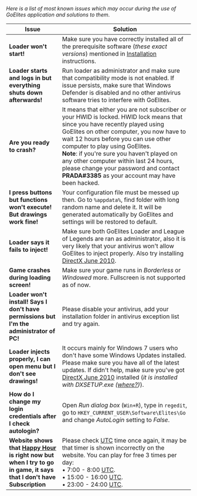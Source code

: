 *Here is a list of most known issues which may occur during the use of GoElites application and solutions to them*.

| Issue | Solution |
|--|--|
| **Loader won't start!** | Make sure you have correctly installed all of the prerequisite software (*these exact versions*) mentioned in [Installation](/GettingStarted/Installation.md) instructions. |
| **Loader starts and logs in but everything shuts down afterwards!** | Run loader as administrator and make sure that compatibility mode is not enabled. If issue persists, make sure that Windows Defender is disabled and no other antivirus software tries to interfere with GoElites. |
| **Are you ready to crash?** | It means that either you are not subscriber or your HWID is locked. HWID lock means that since you have recently played using GoElites on other computer, you now have to wait 12 hours before you can use other computer to play using GoElites. </br> **Note**: if you're sure you haven't played on any other computer within last 24 hours, please change your password and contact **PRADA#3385** as your account may have been hacked. |
| **I press buttons but functions won't execute! But drawings work fine!** | Your configuration file must be messed up then. Go to ``%appdata%``, find folder with long random name and delete it. It will be generated automatically by GoElites and settings will be restored to default. |
| **Loader says it fails to inject!** | Make sure both GoElites Loader and League of Legends are ran as administrator, also it is very likely that your antivirus won't allow GoElites to inject properly. Also try installing [DirectX June 2010](https://www.microsoft.com/en-us/download/confirmation.aspx?id=8109). |
| **Game crashes during loading screen!** | Make sure your game runs in *Borderless* or *Windowed* more. Fullscreen is not supported as of now. |
| **Loader won't install! Says I don't have permissions but I'm the administrator of PC!** | Please disable your antivirus, add your installation folder in antivirus exception list and try again. |
| **Loader injects properly, I can open menu but I don't see drawings!** | It occurs mainly for Windows 7 users who don't have some Windows Updates installed. Please make sure you have all of the latest updates. If didn't help, make sure you've got [DirectX June 2010](https://www.microsoft.com/en-us/download/confirmation.aspx?id=8109) installed (*it is installed with DXSETUP.exe ([where?](https://s.put.re/EHZ1Y5R.png))*). |
| **How do I change my login credentials after I check autologin?** | Open *Run dialog box* (``Win+R``), type in ``regedit``, go to ``HKEY_CURRENT_USER\Software\Elites\Go`` and change *AutoLogin* setting to *False*. |
| **Website shows that [Happy Hour](https://goelites.net/index.php?/topic/941-happy-hours/) is right now but when I try to go in game, it says that I don't have Subscription**| Please check [UTC](https://time.is/en/UTC) time once again, it may be that timer is shown incorrectly on the website. You can play for free 3 times per day:</br>• 7:00 - 8:00 [UTC](https://time.is/en/UTC).</br>• 15:00 - 16:00 [UTC](https://time.is/en/UTC).</br>• 23:00 - 24:00 [UTC](https://time.is/en/UTC). |

